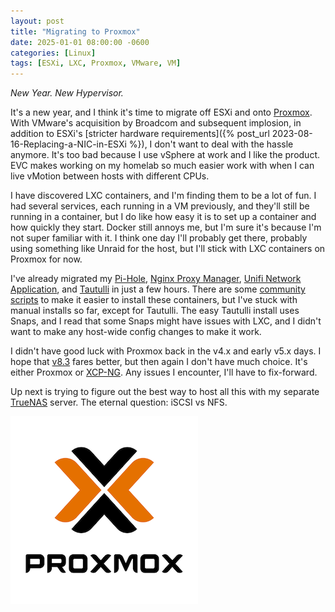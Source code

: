 ```yaml
---
layout: post
title: "Migrating to Proxmox"
date: 2025-01-01 08:00:00 -0600
categories: [Linux]
tags: [ESXi, LXC, Proxmox, VMware, VM]
---
```


*New Year. New Hypervisor.*

It's a new year, and I think it's time to migrate off ESXi and onto [Proxmox](https://www.proxmox.com/). With VMware's acquisition by Broadcom and subsequent implosion, in addition to ESXi's [stricter hardware requirements]({% post_url 2023-08-16-Replacing-a-NIC-in-ESXi %}), I don't want to deal with the hassle anymore. It's too bad because I use vSphere at work and I like the product. EVC makes working on my homelab so much easier work with when I can live vMotion between hosts with different CPUs.

I have discovered LXC containers, and I'm finding them to be a lot of fun. I had several services, each running in a VM previously, and they'll still be running in a container, but I do like how easy it is to set up a container and how quickly they start. Docker still annoys me, but I'm sure it's because I'm not super familiar with it. I think one day I'll probably get there, probably using something like Unraid for the host, but I'll stick with LXC containers on Proxmox for now.

I've already migrated my [Pi-Hole](https://pi-hole.net/), [Nginx Proxy Manager](https://nginxproxymanager.com/), [Unifi Network Application](https://www.ui.com/download/releases/firmware/), and [Tautulli](https://tautulli.com/) in just a few hours. There are some [community scripts](https://community-scripts.github.io/ProxmoxVE/) to make it easier to install these containers, but I've stuck with manual installs so far, except for Tautulli. The easy Tautulli install uses Snaps, and I read that some Snaps might have issues with LXC, and I didn't want to make any host-wide config changes to make it work.

I didn't have good luck with Proxmox back in the v4.x and early v5.x days. I hope that [v8.3](https://pve.proxmox.com/wiki/Roadmap#Proxmox_VE_8.3) fares better, but then again I don't have much choice. It's either Proxmox or [XCP-NG](https://xcp-ng.org/). Any issues I encounter, I'll have to fix-forward.

Up next is trying to figure out the best way to host all this with my separate [TrueNAS](https://www.truenas.com/) server. The eternal question: iSCSI vs NFS.

![Proxmox logo](/assets/2025/01/Proxmox-logo-stacked-white-background-300.png)
